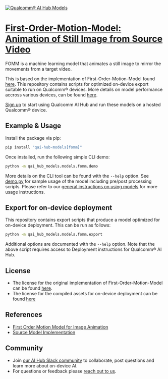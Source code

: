 [![Qualcomm® AI Hub Models](https://qaihub-public-assets.s3.us-west-2.amazonaws.com/qai-hub-models/quic-logo.jpg)](../../README.md)


# [First-Order-Motion-Model: Animation of Still Image from Source Video](https://aihub.qualcomm.com/models/fomm)

FOMM is a machine learning model that animates a still image to mirror the movements from a target video.

This is based on the implementation of First-Order-Motion-Model found [here](https://github.com/AliaksandrSiarohin/first-order-model/tree/master). This repository contains scripts for optimized on-device
export suitable to run on Qualcomm® devices. More details on model performance
accross various devices, can be found [here](https://aihub.qualcomm.com/models/fomm).

[Sign up](https://myaccount.qualcomm.com/signup) to start using Qualcomm AI Hub and run these models on a hosted Qualcomm® device.




## Example & Usage

Install the package via pip:
```bash
pip install "qai-hub-models[fomm]"
```


Once installed, run the following simple CLI demo:

```bash
python -m qai_hub_models.models.fomm.demo
```
More details on the CLI tool can be found with the `--help` option. See
[demo.py](demo.py) for sample usage of the model including pre/post processing
scripts. Please refer to our [general instructions on using
models](../../../#getting-started) for more usage instructions.

## Export for on-device deployment

This repository contains export scripts that produce a model optimized for
on-device deployment. This can be run as follows:

```bash
python -m qai_hub_models.models.fomm.export
```
Additional options are documented with the `--help` option. Note that the above
script requires access to Deployment instructions for Qualcomm® AI Hub.


## License
* The license for the original implementation of First-Order-Motion-Model can be found
  [here](https://github.com/AliaksandrSiarohin/first-order-model/blob/master/LICENSE.md).
* The license for the compiled assets for on-device deployment can be found [here](https://qaihub-public-assets.s3.us-west-2.amazonaws.com/qai-hub-models/Qualcomm+AI+Hub+Proprietary+License.pdf)


## References
* [First Order Motion Model for Image Animation](https://arxiv.org/abs/2003.00196)
* [Source Model Implementation](https://github.com/AliaksandrSiarohin/first-order-model/tree/master)



## Community
* Join [our AI Hub Slack community](https://aihub.qualcomm.com/community/slack) to collaborate, post questions and learn more about on-device AI.
* For questions or feedback please [reach out to us](mailto:ai-hub-support@qti.qualcomm.com).
